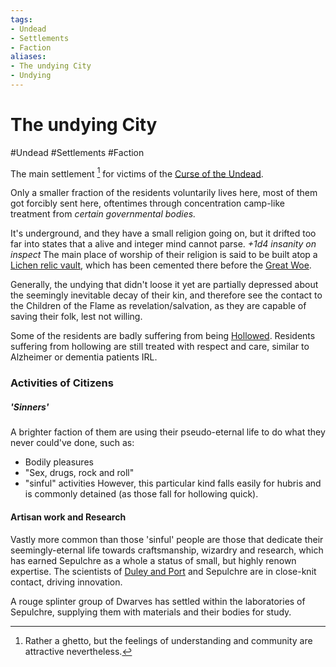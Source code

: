 ```yaml
---
tags:
- Undead
- Settlements
- Faction
aliases:
- The undying City
- Undying
---
```


# The undying City

\#Undead #Settlements #Faction

The main settlement [^1] for victims of the [Curse of the Undead](..\..\..\..\..\..\Overviews\Concepts\Curse%20of%20the%20Undead.md).

Only a smaller fraction of the residents voluntarily lives here, most of them got forcibly sent here, oftentimes through concentration camp-like treatment from *certain governmental bodies.*

It's underground, and they have a small religion going on, but it drifted too far into states that a alive and integer mind cannot parse.
*+1d4 insanity on inspect*
The main place of worship of their religion is said to be built atop a [Lichen relic vault](Lost%20City%20of%20the%20Ninth%20Forest.md#lich-reliquary), which has been cemented there before the [Great Woe](How%20Dying%20ceased.md).

Generally, the undying that didn't loose it yet are partially depressed about the seemingly inevitable decay of their kin, and therefore see the contact to the Children of the Flame as revelation/salvation, as they are capable of saving their folk, lest not willing.

Some of the residents are badly suffering from being [Hollowed](..\..\..\..\..\..\Beings\Creatures\Hollowed.md). Residents suffering from hollowing are still treated with respect and care, similar to Alzheimer or dementia patients IRL.

### Activities of Citizens

##### 'Sinners'

A brighter faction of them are using their pseudo-eternal life to do what they never could've done, such as:

* Bodily pleasures
* "Sex, drugs, rock and roll"
* "sinful" activities
  However, this particular kind falls easily for hubris and is commonly detained (as those fall for hollowing quick).

#### Artisan work and Research

Vastly more common than those 'sinful' people are those that dedicate their seemingly-eternal life towards craftsmanship, wizardry and research, which has earned Sepulchre as a whole a status of small, but highly renown expertise.
The scientists of [Duley and Port](..\Areas\Frisco%20Bay\Duley%20and%20Port.md) and Sepulchre are in close-knit contact, driving innovation. 

A rouge splinter group of Dwarves has settled within the laboratories of Sepulchre, supplying them with materials and their bodies for study. 

[^1]: Rather a ghetto, but the feelings of understanding and community are attractive nevertheless.

